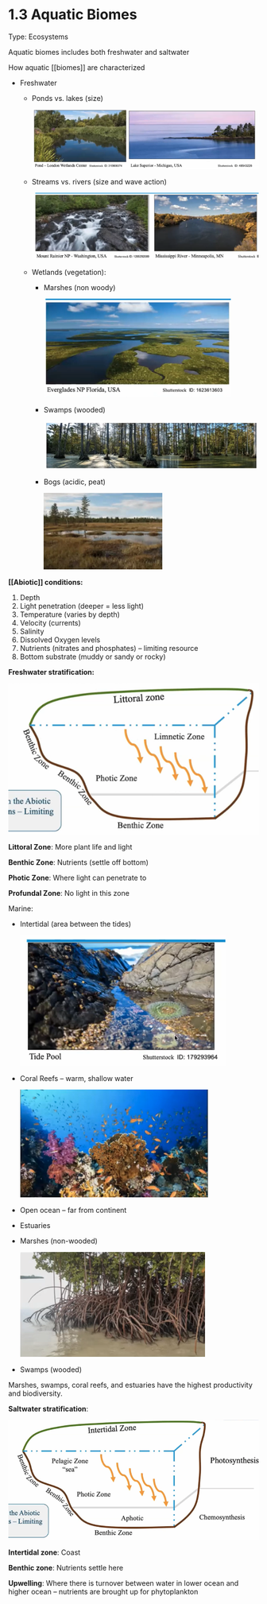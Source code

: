 # 1.3 Aquatic Biomes

Type: Ecosystems

Aquatic biomes includes both freshwater and saltwater

How aquatic [[biomes]] are characterized

- Freshwater
    - Ponds vs. lakes (size)

        ![assets/1%203%20Aquatic%20Biomes%204f47e29713b343eda44850845523322d/Screen_Shot_2021-05-15_at_3.35.11_PM.png](../.assets/Screen_Shot_2021-05-15_at_3.35.11_PM.png)

    - Streams vs. rivers (size and wave action)

        ![assets/1%203%20Aquatic%20Biomes%204f47e29713b343eda44850845523322d/Screen_Shot_2021-05-15_at_3.35.35_PM.png](../.assets/Screen_Shot_2021-05-15_at_3.35.35_PM.png)

    - Wetlands (vegetation):
        - Marshes (non woody)

            ![assets/1%203%20Aquatic%20Biomes%204f47e29713b343eda44850845523322d/Screen_Shot_2021-05-15_at_3.35.59_PM.png](../.assets/Screen_Shot_2021-05-15_at_3.35.59_PM.png)

        - Swamps (wooded)

            ![assets/1%203%20Aquatic%20Biomes%204f47e29713b343eda44850845523322d/Screen_Shot_2021-05-15_at_3.36.06_PM.png](../.assets/Screen_Shot_2021-05-15_at_3.36.06_PM.png)

        - Bogs (acidic, peat)

            ![assets/1%203%20Aquatic%20Biomes%204f47e29713b343eda44850845523322d/Screen_Shot_2021-05-15_at_3.36.24_PM.png](../.assets/Screen_Shot_2021-05-15_at_3.36.24_PM.png)

**[[Abiotic]] conditions:**

1. Depth
2. Light penetration (deeper = less light)
3. Temperature (varies by depth)
4. Velocity (currents)
5. Salinity
6. Dissolved Oxygen levels
7. Nutrients (nitrates and phosphates) – limiting resource
8. Bottom substrate (muddy or sandy or rocky)

**Freshwater stratification:**

![assets/1%203%20Aquatic%20Biomes%204f47e29713b343eda44850845523322d/Screen_Shot_2021-05-15_at_3.45.17_PM.png](../.assets/Screen_Shot_2021-05-15_at_3.45.17_PM.png)

**Littoral Zone**: More plant life and light

**Benthic Zone**: Nutrients (settle off bottom)

**Photic Zone**: Where light can penetrate to

**Profundal Zone**: No light in this zone

Marine:

- Intertidal (area between the tides)

    ![assets/1%203%20Aquatic%20Biomes%204f47e29713b343eda44850845523322d/Screen_Shot_2021-05-15_at_3.41.06_PM.png](../.assets/Screen_Shot_2021-05-15_at_3.41.06_PM.png)

- Coral Reefs – warm, shallow water

    ![assets/1%203%20Aquatic%20Biomes%204f47e29713b343eda44850845523322d/Screen_Shot_2021-05-15_at_3.41.12_PM.png](../.assets/Screen_Shot_2021-05-15_at_3.41.12_PM.png)

- Open ocean – far from continent
- Estuaries
- Marshes (non-wooded)

    ![assets/1%203%20Aquatic%20Biomes%204f47e29713b343eda44850845523322d/Screen_Shot_2021-05-15_at_3.41.29_PM.png](../.assets/Screen_Shot_2021-05-15_at_3.41.29_PM.png)

- Swamps (wooded)

Marshes, swamps, coral reefs, and estuaries have the highest productivity and biodiversity.

**Saltwater stratification**:

![1%203%20Aquatic%20Biomes%204f47e29713b343eda44850845523322d/Screen_Shot_2021-05-15_at_3.43.35_PM.png](../.assets/Screen_Shot_2021-05-15_at_3.43.35_PM.png)

**Intertidal zone**: Coast

**Benthic zone**: Nutrients settle here

**Upwelling**: Where there is turnover between water in lower ocean and higher ocean – nutrients are brought up for phytoplankton